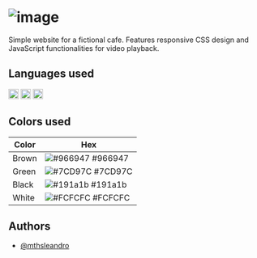 
# ![image](https://github.com/mthsleandro/cafe-universitario/assets/132463214/61062025-c011-4e41-b1b8-86c81a17be11)

Simple website for a fictional cafe. Features responsive CSS design and JavaScript functionalities for video playback.

## Languages used

<div display="flex">
  <img src="https://img.shields.io/badge/HTML5-red" alt="HTML5" height="20">
  <img src="https://img.shields.io/badge/CSS3-blue" alt="CSS3" height="20">
  <img src="https://img.shields.io/badge/JavaScript-yellow" alt="Javascript" height="20">
</div>

## Colors used

| Color             | Hex                                                                |
| ----------------- | ------------------------------------------------------------------ |
| Brown | ![#966947](https://via.placeholder.com/10/966947?text=+) #966947 |
| Green | ![#7CD97C](https://via.placeholder.com/10/7CD97C?text=+) #7CD97C |
| Black | ![#191a1b](https://via.placeholder.com/10/191a1b?text=+) #191a1b |
| White | ![#FCFCFC](https://via.placeholder.com/10/FCFCFC?text=+) #FCFCFC |

## Authors

- [@mthsleandro](https://www.github.com/mthsleandro)

